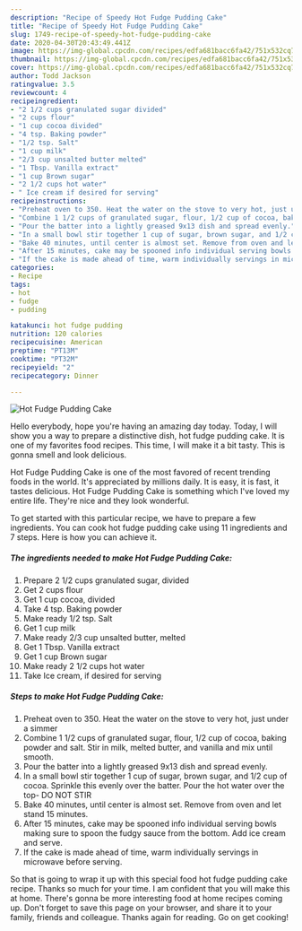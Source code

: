 ```yaml
---
description: "Recipe of Speedy Hot Fudge Pudding Cake"
title: "Recipe of Speedy Hot Fudge Pudding Cake"
slug: 1749-recipe-of-speedy-hot-fudge-pudding-cake
date: 2020-04-30T20:43:49.441Z
image: https://img-global.cpcdn.com/recipes/edfa681bacc6fa42/751x532cq70/hot-fudge-pudding-cake-recipe-main-photo.jpg
thumbnail: https://img-global.cpcdn.com/recipes/edfa681bacc6fa42/751x532cq70/hot-fudge-pudding-cake-recipe-main-photo.jpg
cover: https://img-global.cpcdn.com/recipes/edfa681bacc6fa42/751x532cq70/hot-fudge-pudding-cake-recipe-main-photo.jpg
author: Todd Jackson
ratingvalue: 3.5
reviewcount: 4
recipeingredient:
- "2 1/2 cups granulated sugar divided"
- "2 cups flour"
- "1 cup cocoa divided"
- "4 tsp. Baking powder"
- "1/2 tsp. Salt"
- "1 cup milk"
- "2/3 cup unsalted butter melted"
- "1 Tbsp. Vanilla extract"
- "1 cup Brown sugar"
- "2 1/2 cups hot water"
- " Ice cream if desired for serving"
recipeinstructions:
- "Preheat oven to 350. Heat the water on the stove to very hot, just under a simmer"
- "Combine 1 1/2 cups of granulated sugar, flour, 1/2 cup of cocoa, baking powder and salt. Stir in milk, melted butter, and vanilla and mix until smooth."
- "Pour the batter into a lightly greased 9x13 dish and spread evenly."
- "In a small bowl stir together 1 cup of sugar, brown sugar, and 1/2 cup of cocoa. Sprinkle this evenly over the batter. Pour the hot water over the top- DO NOT STIR"
- "Bake 40 minutes, until center is almost set. Remove from oven and let stand 15 minutes."
- "After 15 minutes, cake may be spooned info individual serving bowls making sure to spoon the fudgy sauce from the bottom. Add ice cream and serve."
- "If the cake is made ahead of time, warm individually servings in microwave before serving."
categories:
- Recipe
tags:
- hot
- fudge
- pudding

katakunci: hot fudge pudding 
nutrition: 120 calories
recipecuisine: American
preptime: "PT13M"
cooktime: "PT32M"
recipeyield: "2"
recipecategory: Dinner

---
```



![Hot Fudge Pudding Cake](https://img-global.cpcdn.com/recipes/edfa681bacc6fa42/751x532cq70/hot-fudge-pudding-cake-recipe-main-photo.jpg)

Hello everybody, hope you're having an amazing day today. Today, I will show you a way to prepare a distinctive dish, hot fudge pudding cake. It is one of my favorites food recipes. This time, I will make it a bit tasty. This is gonna smell and look delicious.



Hot Fudge Pudding Cake is one of the most favored of recent trending foods in the world. It's appreciated by millions daily. It is easy, it is fast, it tastes delicious. Hot Fudge Pudding Cake is something which I've loved my entire life. They're nice and they look wonderful.


To get started with this particular recipe, we have to prepare a few ingredients. You can cook hot fudge pudding cake using 11 ingredients and 7 steps. Here is how you can achieve it.

<!--inarticleads1-->

##### The ingredients needed to make Hot Fudge Pudding Cake:

1. Prepare 2 1/2 cups granulated sugar, divided
1. Get 2 cups flour
1. Get 1 cup cocoa, divided
1. Take 4 tsp. Baking powder
1. Make ready 1/2 tsp. Salt
1. Get 1 cup milk
1. Make ready 2/3 cup unsalted butter, melted
1. Get 1 Tbsp. Vanilla extract
1. Get 1 cup Brown sugar
1. Make ready 2 1/2 cups hot water
1. Take  Ice cream, if desired for serving




<!--inarticleads2-->

##### Steps to make Hot Fudge Pudding Cake:

1. Preheat oven to 350. Heat the water on the stove to very hot, just under a simmer
1. Combine 1 1/2 cups of granulated sugar, flour, 1/2 cup of cocoa, baking powder and salt. Stir in milk, melted butter, and vanilla and mix until smooth.
1. Pour the batter into a lightly greased 9x13 dish and spread evenly.
1. In a small bowl stir together 1 cup of sugar, brown sugar, and 1/2 cup of cocoa. Sprinkle this evenly over the batter. Pour the hot water over the top- DO NOT STIR
1. Bake 40 minutes, until center is almost set. Remove from oven and let stand 15 minutes.
1. After 15 minutes, cake may be spooned info individual serving bowls making sure to spoon the fudgy sauce from the bottom. Add ice cream and serve.
1. If the cake is made ahead of time, warm individually servings in microwave before serving.




So that is going to wrap it up with this special food hot fudge pudding cake recipe. Thanks so much for your time. I am confident that you will make this at home. There's gonna be more interesting food at home recipes coming up. Don't forget to save this page on your browser, and share it to your family, friends and colleague. Thanks again for reading. Go on get cooking!
